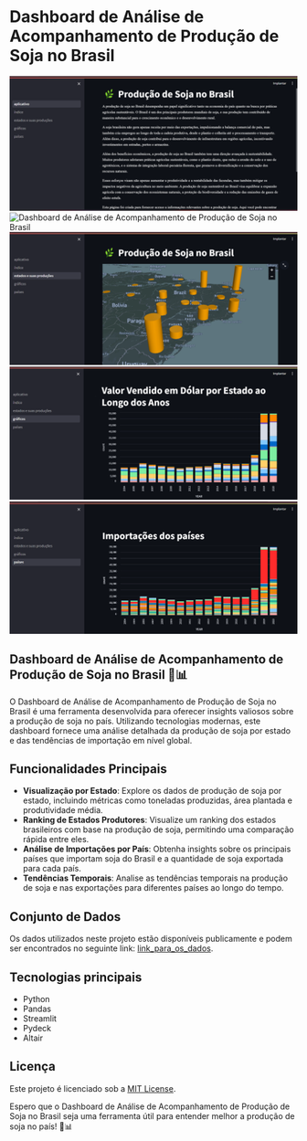 # Dashboard de Análise de Acompanhamento de Produção de Soja no Brasil

![Dashboard de Análise de Acompanhamento de Produção de Soja no Brasil](./assets/text.png)
![Dashboard de Análise de Acompanhamento de Produção de Soja no Brasil](./assets/table.png)
![Dashboard de Análise de Acompanhamento de Produção de Soja no Brasil](./assets/brasil.png)
![Dashboard de Análise de Acompanhamento de Produção de Soja no Brasil](./assets/dolar_states.png)
![Dashboard de Análise de Acompanhamento de Produção de Soja no Brasil](./assets/import_countries.png)

## Dashboard de Análise de Acompanhamento de Produção de Soja no Brasil 🌱📊

O Dashboard de Análise de Acompanhamento de Produção de Soja no Brasil é uma ferramenta desenvolvida para oferecer insights valiosos sobre a produção de soja no país. Utilizando tecnologias modernas, este dashboard fornece uma análise detalhada da produção de soja por estado e das tendências de importação em nível global.

## Funcionalidades Principais

- **Visualização por Estado**: Explore os dados de produção de soja por estado, incluindo métricas como toneladas produzidas, área plantada e produtividade média.
- **Ranking de Estados Produtores**: Visualize um ranking dos estados brasileiros com base na produção de soja, permitindo uma comparação rápida entre eles.
- **Análise de Importações por País**: Obtenha insights sobre os principais países que importam soja do Brasil e a quantidade de soja exportada para cada país.
- **Tendências Temporais**: Analise as tendências temporais na produção de soja e nas exportações para diferentes países ao longo do tempo.

## Conjunto de Dados

Os dados utilizados neste projeto estão disponíveis publicamente e podem ser encontrados no seguinte link: [link_para_os_dados](https://www.kaggle.com/datasets/cleytoncandeira/trase-brazil-soy).

## Tecnologias principais
- Python
- Pandas
- Streamlit
- Pydeck
- Altair

## Licença

Este projeto é licenciado sob a [MIT License](LICENSE).

Espero que o Dashboard de Análise de Acompanhamento de Produção de Soja no Brasil seja uma ferramenta útil para entender melhor a produção de soja no país! 🌱📊

